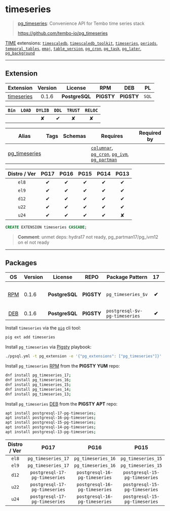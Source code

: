 # timeseries


> [pg_timeseries](https://github.com/tembo-io/pg_timeseries): Convenience API for Tembo time series stack
>
> https://github.com/tembo-io/pg_timeseries





[TIME](/time) extensions: [`timescaledb`](/timescaledb), [`timescaledb_toolkit`](/timescaledb_toolkit), [`timeseries`](/timeseries), [`periods`](/periods), [`temporal_tables`](/temporal_tables), [`emaj`](/emaj), [`table_version`](/table_version), [`pg_cron`](/pg_cron), [`pg_task`](/pg_task), [`pg_later`](/pg_later), [`pg_background`](/pg_background)


-------
## Extension


| Extension | Version | License | RPM | DEB | PL |
|-----------|:-------:|:-------:|:---:|:---:|:--:|
| [timeseries](https://github.com/tembo-io/pg_timeseries) | 0.1.6 | **<span class="tcblue">PostgreSQL</span>** | **<span class="tcwarn">PIGSTY</span>** | **<span class="tcwarn">PIGSTY</span>** | `SQL` |



| `Bin` | `LOAD` | `DYLIB` | `DDL` | `TRUST` | `RELOC` |
|:-----:|:------:|:-------:|:-----:|:-------:|:-------:|
|  |  | <span class="tcwarn">✘</span> | <span class="tcblue">✔</span> | <span class="tcwarn">✘</span> | <span class="tcwarn">✘</span> |



| Alias | Tags | Schemas | Requires | Required by |
|-------|------|---------|----------|-------------|
| [pg_timeseries](/timeseries) |  |  | [`columnar`](columnar), [`pg_cron`](pg_cron), [`pg_ivm`](pg_ivm), [`pg_partman`](pg_partman) |  |



| Distro / Ver | PG17 | PG16 | PG15 | PG14 | PG13 |
|:------------:|:----:|:----:|:----:|:----:|:----:|
| `el8` | <span class="tcblue">✔</span> | <span class="tcblue">✔</span> | <span class="tcblue">✔</span> | <span class="tcblue">✔</span> | <span class="tcblue">✔</span> |
| `el9` | <span class="tcblue">✔</span> | <span class="tcblue">✔</span> | <span class="tcblue">✔</span> | <span class="tcblue">✔</span> | <span class="tcblue">✔</span> |
| `d12` | <span class="tcblue">✔</span> | <span class="tcblue">✔</span> | <span class="tcblue">✔</span> | <span class="tcblue">✔</span> | <span class="tcblue">✔</span> |
| `u22` | <span class="tcblue">✔</span> | <span class="tcblue">✔</span> | <span class="tcblue">✔</span> | <span class="tcblue">✔</span> | <span class="tcblue">✔</span> |
| `u24` | <span class="tcblue">✔</span> | <span class="tcblue">✔</span> | <span class="tcblue">✔</span> | <span class="tcblue">✔</span> | <span class="tcred">✘</span> |





```sql
CREATE EXTENSION timeseries CASCADE;
```
> **Comment**: unmet deps: hydra17 not ready, pg_partman17/pg_ivm12 on el not ready
-----------


## Packages


| OS | Version | License | REPO | Package Pattern | 17 | 16 | 15 | 14 | 13 | Dependency |
|:--:|---------|:-------:|:----:|-----------------|:--:|:--:|:--:|:--:|:--:|------------|
| [RPM](/rpm) | 0.1.6 | **<span class="tcblue">PostgreSQL</span>** | **<span class="tcwarn">PIGSTY</span>** | `pg_timeseries_$v` | **<span class="tcwarn">✔</span>** | **<span class="tcwarn">✔</span>** | **<span class="tcwarn">✔</span>** | **<span class="tcwarn">✔</span>** | **<span class="tcwarn">✔</span>** | `hydra_$v`, `pg_cron_$v`, `pg_ivm_$v`, `pg_partman_$v` |
| [DEB](/deb) | 0.1.6 | **<span class="tcblue">PostgreSQL</span>** | **<span class="tcwarn">PIGSTY</span>** | `postgresql-$v-pg-timeseries` | **<span class="tcwarn">✔</span>** | **<span class="tcwarn">✔</span>** | **<span class="tcwarn">✔</span>** | **<span class="tcwarn">✔</span>** | **<span class="tcwarn">✔</span>** |  |



Install `timeseries` via the [`pig`](https://github.com/pgsty/pig) cli tool:

```bash
pig ext add timeseries
```


Install `pg_timeseries` via [Pigsty](https://pigsty.io/docs/pgext/usage/install/) playbook:

```bash
./pgsql.yml -t pg_extension -e '{"pg_extensions": ["pg_timeseries"]}'
```


Install `pg_timeseries` [RPM](/rpm) from the **<span class="tcwarn">PIGSTY</span>** **YUM** repo:

```bash
dnf install pg_timeseries_17;
dnf install pg_timeseries_16;
dnf install pg_timeseries_15;
dnf install pg_timeseries_14;
dnf install pg_timeseries_13;
```


Install `pg_timeseries` [DEB](/deb) from the **<span class="tcwarn">PIGSTY</span>** **APT** repo:

```bash
apt install postgresql-17-pg-timeseries;
apt install postgresql-16-pg-timeseries;
apt install postgresql-15-pg-timeseries;
apt install postgresql-14-pg-timeseries;
apt install postgresql-13-pg-timeseries;
```




| Distro / Ver | PG17 | PG16 | PG15 | PG14 | PG13 |
|:------------:|:----:|:----:|:----:|:----:|:----:|
| `el8` | `pg_timeseries_17` | `pg_timeseries_16` | `pg_timeseries_15` | `pg_timeseries_14` | `pg_timeseries_13` |
| `el9` | `pg_timeseries_17` | `pg_timeseries_16` | `pg_timeseries_15` | `pg_timeseries_14` | `pg_timeseries_13` |
| `d12` | `postgresql-17-pg-timeseries` | `postgresql-16-pg-timeseries` | `postgresql-15-pg-timeseries` | `postgresql-14-pg-timeseries` | `postgresql-13-pg-timeseries` |
| `u22` | `postgresql-17-pg-timeseries` | `postgresql-16-pg-timeseries` | `postgresql-15-pg-timeseries` | `postgresql-14-pg-timeseries` | `postgresql-13-pg-timeseries` |
| `u24` | `postgresql-17-pg-timeseries` | `postgresql-16-pg-timeseries` | `postgresql-15-pg-timeseries` | `postgresql-14-pg-timeseries` | <span class="tcred">✘</span> |





